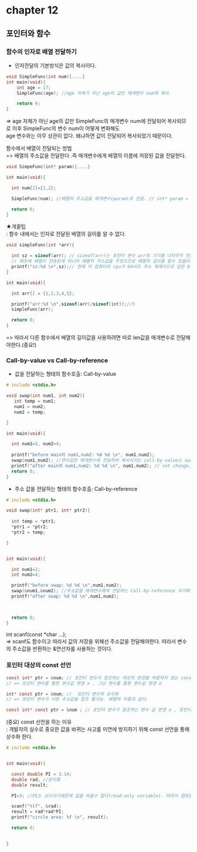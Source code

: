 # chapter 12
## 포인터와 함수

### 함수의 인자로 배열 전달하기

* 인자전달의 기본방식은 값의 복사이다.
```c
void SimpleFunc(int num){....}
int main(void){
	int age = 17;
	SimpleFunc(age); //age 자체가 아닌 age의 값만 매개변수 num에 복사.

	return 0;
}
```
=> age 자체가 아닌 age의 값만 SimpleFunc의 매개변수 num에 전달되어 복사되므로 이후 SimpleFunc의 변수 num이 어떻게 변화해도<br>
age 변수와는 아무 상관이 없다. 왜냐하면 값이 전달되어 복사되었기 때문이다. <br>

함수에서 배열이 전달되는 방법<br>
=> 배열의 주소값을 전달한다 .즉 매개변수에게 배열의 이름에 저장된 값을 전달한다. <br> 
```c
void SimpeFunc(int* param){....}

int main(void){

  int num[2]={1,2};

  SimpleFunc(num); //배열의 주소값을 매개변수(param)로 전달. // int* param = num; 이런 꼴이다. 

  return 0;
}
```

★개꿀팁<br>
: 함수 내에서는 인자로 전달된 배열의 길이를 알 수 없다.
```c
void simpleFunc(int *arr){

  int sz = sizeof(arr); // sizeof(arr)는 포인터 변수 arr의 크기를 나타주지 전달된 배열의 길이를 나타낼수 없다.
  // 애초에 배열이 전송된게 아니라 배열의 주소값을 주었으므로 배열의 길이를 알수 있을리가 없다. 
  printf("sz:%d \n",sz);// 현재 이 컴퓨터의 cpu가 64비트 주소 체계이므로 답은 8.
}

int main(void){

  int arr[] = {1,2,3,4,5};

  printf("arr:%d \n",sizeof(arr)/sizeof(int));//5
  simpleFunc(arr);

  return 0;
}
```
=> 따라서 다른 함수에서 배열의 길이값을 사용하려면 따로 len값을 매개변수로 전달해야한다.(중요!) <br>

### Call-by-value vs Call-by-reference

* 값을 전달하는 형태의 함수호출: Call-by-value

```c 
# include <stdio.h>

void swap(int num1, int num2){
   int temp = num1;
   num1 = num2;
   num2 = temp;

}

int main(void){

  int num1=2, num2=4;
 
  printf("before main의 num1,num2: %d %d \n", num1,num2);
  swap(num1,num2); //변수값만 매개변수에 전달하여 복사시키는 call-by-value는 swap 할 수 없다.
  printf("after main의 num1,num2: %d %d \n", num1,num2); // not change.
  return 0;
}

```

* 주소 값을 전달하는 형태의 함수호출: Call-by-reference

```c
# include <stdio.h>

void swap(int* ptr1, int* ptr2){
  
  int temp = *ptr1;
  *ptr1 = *ptr2;
  *ptr2 = temp;

}


int main(void){

  int num1=2;
  int num2=4;

  printf("before swap: %d %d \n",num1,num2);
  swap(&num1,&num2); //주소값을 매개변수에게 전달하는 Call-by-reference 이기에 swap이 된다. 
  printf("after swap: %d %d \n",num1,num2); 
  


  return 0;
}
```
int scanf(const *char ...); <br>
=> scanf도 함수이고 따라서 값의 저장을 위해선 주소값을 전달해야한다. 따라서 변수의 주소값을 반환하는 &연산자를 사용하는 것이다. <br>

### 포인터 대상의 const 선언

```c
const int* ptr = &num; // 포인터 변수가 참조하는 대상의 변경을 허용하지 않는 const 선언
// => 포인터 변수를 통한 변수값 변경 x , 그냥 변수를 통한 변수값 변경 o

int* const ptr = &num; //  포인터 변수의 상수화
// => 포인터 변수가 다른 주소값을 참조 불가능. 배열의 이름과 같다. 

const int* const ptr = &num ; // 포인터 변수가 참조하는 변수 값 변경 x , 포인터 변수 값 변경 x

```

(중요) const 선언을 하는 이유<br>
: 개발자의 실수로 중요한 값을 바뀌는 사고를 미연에 방지하기 위해 const 선언을 통해 상수화 한다. <br>
```c
# include <stdio.h>


int main(void){

  const double PI = 3.14;
  double rad; //반지름
  double result; 

  PI=3; //PI는 상수이기때문에 값을 바꿀수 없다(read-only variable). 따라서 컴파일 에러가 난다.

  scanf("%lf", &rad);
  result = rad*rad*PI;
  printf("circle area: %f \n", result);

  return 0;


}

```
